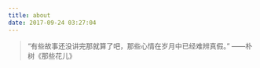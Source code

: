 ```yaml
---
title: about
date: 2017-09-24 03:27:04
---
```


> “有些故事还没讲完那就算了吧，那些心情在岁月中已经难辨真假。”
>                                                  ——朴树《那些花儿》



